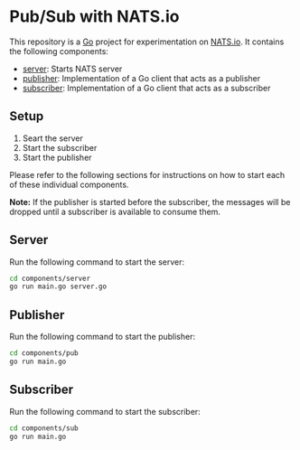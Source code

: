 # Pub/Sub with NATS.io

This repository is a [Go](https://golang.org/) project for experimentation on [NATS.io](https://nats.io/). It contains the following components:

- [server](components/server/): Starts NATS server
- [publisher](components/pub/): Implementation of a Go client that acts as a publisher
- [subscriber](components/sub/): Implementation of a Go client that acts as a subscriber

## Setup

1. Seart the server
2. Start the subscriber
3. Start the publisher

Please refer to the following sections for instructions on how to start each of these individual components.

**Note:** If the publisher is started before the subscriber, the messages will be dropped until a subscriber is available to consume them.

## Server

Run the following command to start the server:

```sh
cd components/server
go run main.go server.go
```

## Publisher

Run the following command to start the publisher:

```sh
cd components/pub
go run main.go
```

## Subscriber

Run the following command to start the subscriber:

```sh
cd components/sub
go run main.go
```
